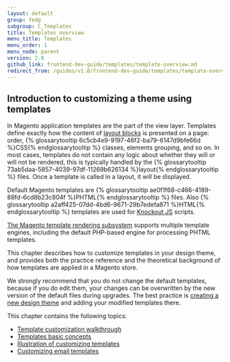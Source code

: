```yaml
---
layout: default  
group: fedg
subgroup: C_Templates
title: Templates overview
menu_title: Templates
menu_order: 1
menu_node: parent
version: 2.0
github_link: frontend-dev-guide/templates/template-overview.md
redirect_from: /guides/v1.0/frontend-dev-guide/templates/template-overview.html
---
```


<h2>Introduction to customizing a theme using templates</h2>


In Magento application templates are the part of the view layer. Templates define exactly how the content of <a href="{{page.baseurl}}frontend-dev-guide/layouts/layout-overview.html" target="_blank">layout blocks</a> is presented on a page: order, {% glossarytooltip 6c5cb4e9-9197-46f2-ba79-6147d9bfe66d %}CSS{% endglossarytooltip %} classes, elements grouping, and so on. 
In most cases, templates do not contain any logic about whether they will or will not be rendered, this is typically handled by the {% glossarytooltip 73ab5daa-5857-4039-97df-11269b626134 %}layout{% endglossarytooltip %} files. Once a template is called in a layout, it will be displayed.

Default Magento templates are {% glossarytooltip ae0f1f68-c466-4189-88fd-6cd8b23c804f %}PHTML{% endglossarytooltip %} files. Also {% glossarytooltip a2aff425-07dd-4bd6-9671-29b7edefa871 %}HTML{% endglossarytooltip %} templates are used for [Knockout JS](http://knockoutjs.com/index.html) scripts. 

<div class="bs-callout bs-callout-info" id="info">
<span class="glyphicon-class">
 <p><a href="{{page.baseurl}}architecture/view/template-engine.html" target="_blank">The Magento template rendering subsystem</a> supports multiple template engines, including the default PHP-based engine for processing PHTML templates.</p></span>
</div>

This chapter describes how to customize templates in your design theme, and provides both the practice reference and the theoretical background of how templates are applied in a Magento store. 


We strongly recommend that you do not change the default templates, because if you do edit them, your changes can be overwritten by the new version of the default files during upgrades.
The best practice is <a href="{{page.baseurl}}frontend-dev-guide/themes/theme-create.html" target="_blank">creating a new design theme</a> and adding your modified templates there.

This chapter contains the following topics:

* <a href="{{page.baseurl}}frontend-dev-guide/templates/template-walkthrough.html" target="_blank">Template customization walkthrough</a>
* <a href="{{page.baseurl}}frontend-dev-guide/templates/template-override.html" target="_blank">Templates basic concepts</a>
* <a href="{{page.baseurl}}frontend-dev-guide/templates/template-sample.html" target="_blank">Illustration of customizing templates</a>
* <a href="{{page.baseurl}}frontend-dev-guide/templates/template-email.html" target="_blank">Customizing email templates</a>










